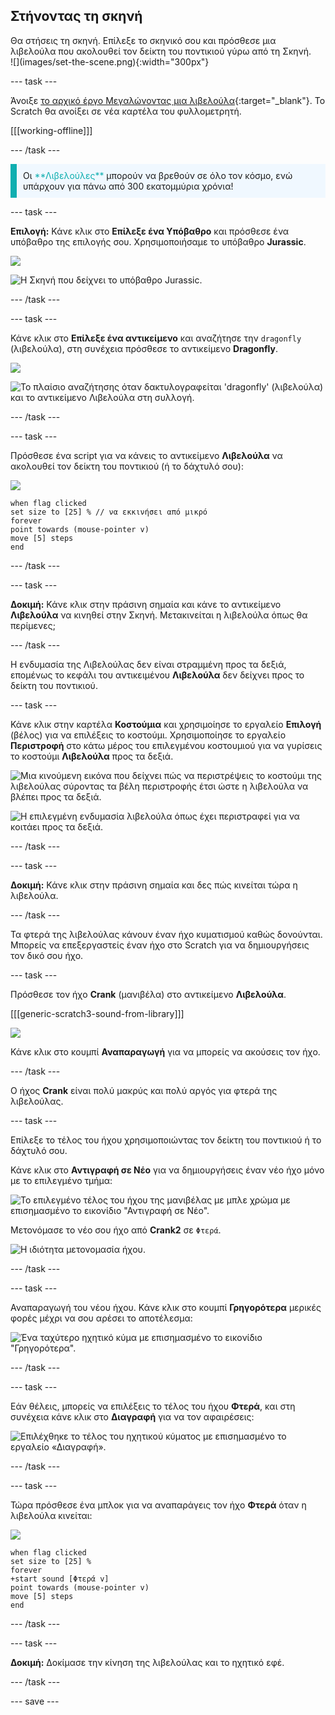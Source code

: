## Στήνοντας τη σκηνή

<div style="display: flex; flex-wrap: wrap">
<div style="flex-basis: 200px; flex-grow: 1; margin-right: 15px;">
Θα στήσεις τη σκηνή. Επίλεξε το σκηνικό σου και πρόσθεσε μια λιβελούλα που ακολουθεί τον δείκτη του ποντικιού γύρω από τη Σκηνή.
</div>
<div>
![](images/set-the-scene.png){:width="300px"}
</div>
</div>

--- task ---

Άνοιξε [το αρχικό έργο Μεγαλώνοντας μια λιβελούλα](https://scratch.mit.edu/projects/535695413/editor){:target="_blank"}. Το Scratch θα ανοίξει σε νέα καρτέλα του φυλλομετρητή.

[[[working-offline]]]

--- /task ---

<p style="border-left: solid; border-width:10px; border-color: #0faeb0; background-color: aliceblue; padding: 10px;">
Οι <span style="color: #0faeb0">**Λιβελούλες**</span> μπορούν να βρεθούν σε όλο τον κόσμο, ενώ υπάρχουν για πάνω από 300 εκατομμύρια χρόνια!</p>

--- task ---

**Επιλογή:** Κάνε κλικ στο **Επίλεξε ένα Υπόβαθρο** και πρόσθεσε ένα υπόβαθρο της επιλογής σου. Χρησιμοποιήσαμε το υπόβαθρο **Jurassic**.

![](images/choose-backdrop-icon.png)

![Η Σκηνή που δείχνει το υπόβαθρο Jurassic.](images/Jurassic-backdrop.png)

--- /task ---

--- task ---

Κάνε κλικ στο **Επίλεξε ένα αντικείμενο** και αναζήτησε την `dragonfly` (λιβελούλα), στη συνέχεια πρόσθεσε το αντικείμενο **Dragonfly**.

![](images/choose-sprite-icon.png)

![Το πλαίσιο αναζήτησης όταν δακτυλογραφείται 'dragonfly' (λιβελούλα) και το αντικείμενο Λιβελούλα στη συλλογή.](images/dragonfly-search.png)

--- /task ---

--- task ---

Πρόσθεσε ένα script για να κάνεις το αντικείμενο **Λιβελούλα** να ακολουθεί τον δείκτη του ποντικιού (ή το δάχτυλό σου):

![](images/dragonfly-icon.png)

```blocks3
when flag clicked
set size to [25] % // να εκκινήσει από μικρό
forever
point towards (mouse-pointer v)
move [5] steps
end
```
--- /task ---

--- task ---

**Δοκιμή:** Κάνε κλικ στην πράσινη σημαία και κάνε το αντικείμενο **Λιβελούλα** να κινηθεί στην Σκηνή. Μετακινείται η λιβελούλα όπως θα περίμενες;

--- /task ---

Η ενδυμασία της Λιβελούλας δεν είναι στραμμένη προς τα δεξιά, επομένως το κεφάλι του αντικειμένου **Λιβελούλα** δεν δείχνει προς το δείκτη του ποντικιού.

--- task ---

Κάνε κλικ στην καρτέλα **Κοστούμια** και χρησιμοίησε το εργαλείο **Επιλογή** (βέλος) για να επιλέξεις το κοστούμι. Χρησιμοποίησε το εργαλείο **Περιστροφή** στο κάτω μέρος του επιλεγμένου κοστουμιού για να γυρίσεις το κοστούμι **Λιβελούλα** προς τα δεξιά.

![Μια κινούμενη εικόνα που δείχνει πώς να περιστρέψεις το κοστούμι της λιβελούλας σύροντας τα βέλη περιστροφής έτσι ώστε η λιβελούλα να βλέπει προς τα δεξιά.](images/rotated-costume.gif)

![Η επιλεγμένη ενδυμασία λιβελούλα όπως έχει περιστραφεί για να κοιτάει προς τα δεξιά.](images/rotated-costume.png)

--- /task ---

--- task ---

**Δοκιμή:** Κάνε κλικ στην πράσινη σημαία και δες πώς κινείται τώρα η λιβελούλα.

--- /task ---

Τα φτερά της λιβελούλας κάνουν έναν ήχο κυματισμού καθώς δονούνται. Μπορείς να επεξεργαστείς έναν ήχο στο Scratch για να δημιουργήσεις τον δικό σου ήχο.

--- task ---

Πρόσθεσε τον ήχο **Crank** (μανιβέλα) στο αντικείμενο **Λιβελούλα**.

[[[generic-scratch3-sound-from-library]]]

![](images/crank-sound-editor.png)

Κάνε κλικ στο κουμπί **Αναπαραγωγή** για να μπορείς να ακούσεις τον ήχο.

--- /task ---

Ο ήχος **Crank** είναι πολύ μακρύς και πολύ αργός για φτερά της λιβελούλας.

--- task ---

Επίλεξε το τέλος του ήχου χρησιμοποιώντας τον δείκτη του ποντικιού ή το δάχτυλό σου.

Κάνε κλικ στο **Αντιγραφή σε Νέο** για να δημιουργήσεις έναν νέο ήχο μόνο με το επιλεγμένο τμήμα:

![Το επιλεγμένο τέλος του ήχου της μανιβέλας με μπλε χρώμα με επισημασμένο το εικονίδιο "Αντιγραφή σε Νέο".](images/crank-copy-end.png)

Μετονόμασε το νέο σου ήχο από **Crank2** σε `Φτερά`.

![Η ιδιότητα μετονομασία ήχου.](images/crank-wings-sound.png)

--- /task ---

--- task ---

Αναπαραγωγή του νέου ήχου. Κάνε κλικ στο κουμπί **Γρηγορότερα** μερικές φορές μέχρι να σου αρέσει το αποτέλεσμα:

![Ένα ταχύτερο ηχητικό κύμα με επισημασμένο το εικονίδιο "Γρηγορότερα".](images/wings-faster.png)

--- /task ---

--- task ---

Εάν θέλεις, μπορείς να επιλέξεις το τέλος του ήχου **Φτερά**, και στη συνέχεια κάνε κλικ στο **Διαγραφή** για να τον αφαιρέσεις:

![Επιλέχθηκε το τέλος του ηχητικού κύματος με επισημασμένο το εργαλείο «Διαγραφή».](images/wings-shorter.png)

--- /task ---

--- task ---

Τώρα πρόσθεσε ένα μπλοκ για να αναπαράγεις τον ήχο **Φτερά** όταν η λιβελούλα κινείται:

![](images/dragonfly-icon.png)

```blocks3
when flag clicked
set size to [25] %
forever
+start sound [Φτερά v]
point towards (mouse-pointer v)
move [5] steps
end
```
--- /task ---

--- task ---

**Δοκιμή:** Δοκίμασε την κίνηση της λιβελούλας και το ηχητικό εφέ.

--- /task ---

--- save ---
